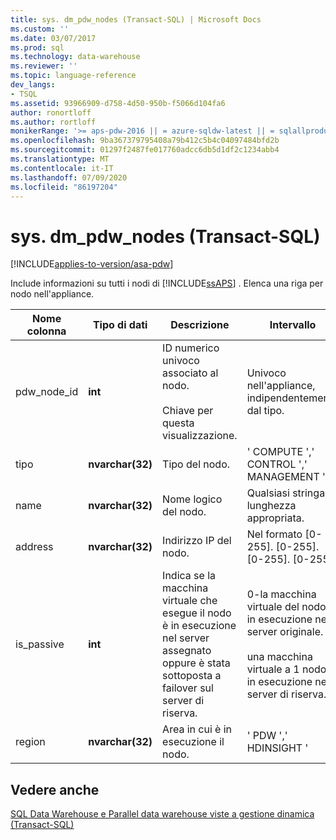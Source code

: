 ```yaml
---
title: sys. dm_pdw_nodes (Transact-SQL) | Microsoft Docs
ms.custom: ''
ms.date: 03/07/2017
ms.prod: sql
ms.technology: data-warehouse
ms.reviewer: ''
ms.topic: language-reference
dev_langs:
- TSQL
ms.assetid: 93966909-d758-4d50-950b-f5066d104fa6
author: ronortloff
ms.author: rortloff
monikerRange: '>= aps-pdw-2016 || = azure-sqldw-latest || = sqlallproducts-allversions'
ms.openlocfilehash: 9ba367379795408a79b412c5b4c04097484bfd2b
ms.sourcegitcommit: 01297f2487fe017760adcc6db5d1df2c1234abb4
ms.translationtype: MT
ms.contentlocale: it-IT
ms.lasthandoff: 07/09/2020
ms.locfileid: "86197204"
---
```

# <a name="sysdm_pdw_nodes-transact-sql"></a>sys. dm_pdw_nodes (Transact-SQL)
[!INCLUDE[applies-to-version/asa-pdw](../../includes/applies-to-version/asa-pdw.md)]

  Include informazioni su tutti i nodi di [!INCLUDE[ssAPS](../../includes/ssaps-md.md)] . Elenca una riga per nodo nell'appliance.  
  
|Nome colonna|Tipo di dati|Descrizione|Intervallo|  
|-----------------|---------------|-----------------|-----------|  
|pdw_node_id|**int**|ID numerico univoco associato al nodo.<br /><br /> Chiave per questa visualizzazione.|Univoco nell'appliance, indipendentemente dal tipo.|  
|tipo|**nvarchar(32)**|Tipo del nodo.|' COMPUTE ',' CONTROL ',' MANAGEMENT '|  
|name|**nvarchar(32)**|Nome logico del nodo.|Qualsiasi stringa di lunghezza appropriata.|  
|address|**nvarchar(32)**|Indirizzo IP del nodo.|Nel formato [0-255]. [0-255]. [0-255]. [0-255].|  
|is_passive|**int**|Indica se la macchina virtuale che esegue il nodo è in esecuzione nel server assegnato oppure è stata sottoposta a failover sul server di riserva.|0-la macchina virtuale del nodo è in esecuzione nel server originale.<br /><br /> una macchina virtuale a 1 nodo è in esecuzione nel server di riserva.|  
|region|**nvarchar(32)**|Area in cui è in esecuzione il nodo.|' PDW ',' HDINSIGHT '|  
  
## <a name="see-also"></a>Vedere anche  
 [SQL Data Warehouse e Parallel data warehouse viste a gestione dinamica &#40;Transact-SQL&#41;](../../relational-databases/system-dynamic-management-views/sql-and-parallel-data-warehouse-dynamic-management-views.md)  
  
  

